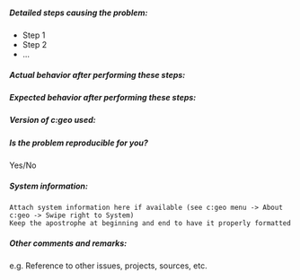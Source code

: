 ##### Detailed steps causing the problem:
- Step 1
- Step 2
- ...


##### Actual behavior after performing these steps:



##### Expected behavior after performing these steps:



##### Version of c:geo used:



##### Is the problem reproducible for you?
Yes/No


##### System information:
```
Attach system information here if available (see c:geo menu -> About c:geo -> Swipe right to System)
Keep the apostrophe at beginning and end to have it properly formatted
```


##### Other comments and remarks:
e.g. Reference to other issues, projects, sources, etc.
